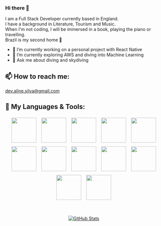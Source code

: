 ### Hi there 👋

I am a Full Stack Developer currently based in England.<br>
I have a background in Literature, Tourism and Music.<br>
When I'm not coding, I will be immersed in a book, playing the piano or travelling. <br>
Brazil is my second home 🌴 <br>

- 🔭 I’m currently working on a personal project with React Native
- 🌱 I’m currently exploring AWS and diving into Machine Learning
- 💬 Ask me about diving and skydiving

## 📫 How to reach me:

<dev.aline.silva@gmail.com>

## 🚀 My Languages & Tools:

<p align="center">
   <img src="https://cdn.worldvectorlogo.com/logos/logo-javascript.svg" height="80" style="vertical-align:top; margin:6px"/>
   <img src="https://encrypted-tbn0.gstatic.com/images?q=tbn:ANd9GcSB7FFCrkZL139R_Sa41BlRZd2nxg3g47fioc21sqf2gc4yatb8Q1rOMdUWZwYLEz5CP-A&usqp=CAU" height="80" style="vertical-align:top; margin:6px" />
   <img src="https://upload.wikimedia.org/wikipedia/commons/thumb/d/d9/Node.js_logo.svg/2560px-Node.js_logo.svg.png"  height="80" style="vertical-align:top; margin:6px"/>
   <img src="https://g.foolcdn.com/art/companylogos/square/mdb.png" height="80" style="vertical-align:top; margin:6px" />
   <img src="https://redux.js.org/img/redux-logo-landscape.png" height="80" style="vertical-align:top; margin:6px"/>
   <img src="https://miro.medium.com/v2/resize:fit:1200/1*tFl-8wQUENETYLjX5mYWuA.png" height="80" style="vertical-align:top; margin:6px"/>
   <img src="https://www.vikingsoftware.com/wp-content/uploads/2024/02/Docker.png" height="80" style="vertical-align:top; margin:6px"/>
   <img src="https://graphqleditorcms.fra1.cdn.digitaloceanspaces.com/graphqleditorcms/graphql_page/graphql-1732132118455.png" height="80" style="vertical-align:top; margin:6px"/> 
   <img src="https://cdn.prod.website-files.com/6064b31ff49a2d31e0493af1/66a47686d17c50595ab25075_AD_4nXef8kg1j8Ne3QwQ5VMAVaubMxxFEPvv4gFeYFtVv3S9OQtr9DUgSicnoU2ONDCCwi0wdX7z9So0gE1lLnsvAfzDtGfXYLhsJaLdSCiQU6MEoi0Wapsol5RWbNKBB6hQnIgqtzJ2-zWKrJQMUb2IocBFxK1_.png" height="80" style="vertical-align:top; margin:6px"/>
   <img src="https://upload.wikimedia.org/wikipedia/commons/thumb/f/f5/Typescript.svg/1200px-Typescript.svg.png" height="80" style="vertical-align:top; margin:6px"/>
   <img src="https://upload.wikimedia.org/wikipedia/commons/thumb/3/39/Kubernetes_logo_without_workmark.svg/1200px-Kubernetes_logo_without_workmark.svg.png" height="80" style="vertical-align:top; margin:6px"/>
   <img src="https://upload.wikimedia.org/wikipedia/commons/thumb/9/96/Sass_Logo_Color.svg/1200px-Sass_Logo_Color.svg.png" height="80" style="vertical-align:top; margin:6px"/> 
</p>
<br>

<p align="center">
  <a href="https://github.com/anuraghazra/github-readme-stats">
    <img src="https://github-readme-stats.vercel.app/api?username=lisiesu&theme=discord_old_blurple&show_icons=true" alt="GitHub Stats"/>
  </a>
</p>
